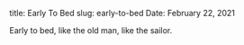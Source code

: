 title: Early To Bed
slug: early-to-bed
Date: February 22, 2021

Early to bed, like the old man, like the sailor.

